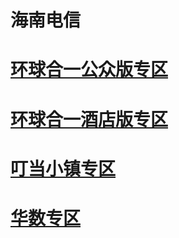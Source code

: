 
# 海南电信
# [环球合一公众版专区](Area/HaiNan/HQHYGZB/guide.md)
# [环球合一酒店版专区](Area/HaiNan/HQHYJDB/guide.md)
# [叮当小镇专区](Area/HaiNan/DDXZ/guide.md)
# [华数专区](Area/HaiNan/HS/guide.md)

